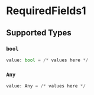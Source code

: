 # RequiredFields1


## Supported Types

### `bool`

```python
value: bool = /* values here */
```

### `Any`

```python
value: Any = /* values here */
```

